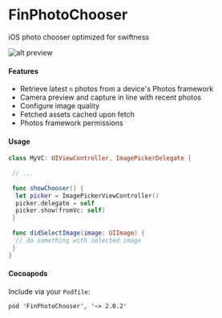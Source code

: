 # FinPhotoChooser
iOS photo chooser optimized for swiftness

![alt preview](recording.gif)

#### Features
 - Retrieve latest `n` photos from a device's Photos framework
 - Camera preview and capture in line with recent photos
 - Configure image quality
 - Fetched assets cached upon fetch
 - Photos framework permissions
 
#### Usage
```swift
class MyVC: UIViewController, ImagePickerDelegate {
 
 // ...
 
 func showChooser() {
  let picker = ImagePickerViewController()
  picker.delegate = self
  picker.show(fromVc: self) 
 }
 
 func didSelectImage(image: UIImage) {
  // do something with selected image
 }
}
```

#### Cocoapods
Include via your `Podfile`:

`pod 'FinPhotoChooser', '~> 2.0.2'`
